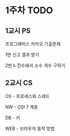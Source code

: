 # 1주차 TODO

## 1교시 PS
프로그래머스 카카오 기출문제

1번 신고 결과 받기

2번 k 진수에서 소수 개수 구하기

## 2교시 CS
OS - 프로세스와 스레드

NW - OSI 7 계층

DB - 키

WEB - 브라우저 동작 방법